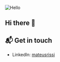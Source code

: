![Hello](https://www.wisdominwaves.com/uploads/1/4/0/6/14064797/waves-surrender_orig.jpg)

## Hi there 👋

## 📬 Get in touch

- LinkedIn: [mateusrissi](https://www.linkedin.com/in/mateusrissi/)
